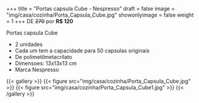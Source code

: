 +++
title = "Portas capsula Cube - Nespresso"
draft = false
image = "img/casa/cozinha/Porta_Capsula_Cube.jpg"
showonlyimage = false
weight = 1
+++
DE ~~270~~ por **R$ 120**

<!--more-->

Portas capsula Cube

- 2 unidades
- Cada um tem a capacidade para 50 capsulas originais
- De polimetilmetacrilato
- Dimensoes: 13x13x13 cm
- Marca Nespresso


{{< gallery >}}
{{< figure src="img/casa/cozinha/Porta_Capsula_Cube.jpg" >}}
{{< figure src="img/casa/cozinha/Porta_Capsula_Cube1.jpg" >}}
{{< /gallery >}}
